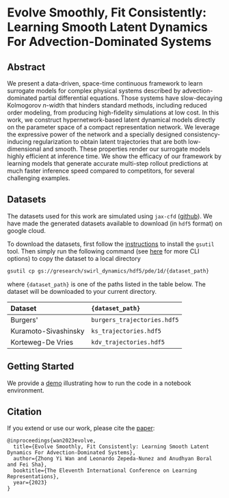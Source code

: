 # Evolve Smoothly, Fit Consistently: Learning Smooth Latent Dynamics For Advection-Dominated Systems

## Abstract

We present a data-driven, space-time continuous framework to learn surrogate models for complex physical systems described by advection-dominated partial differential equations. Those systems have slow-decaying Kolmogorov $n$-width that hinders standard methods, including reduced order modeling, from producing high-fidelity simulations at low cost. In this work, we construct hypernetwork-based latent dynamical models directly on the parameter space of a compact representation network. We leverage the expressive power of the network and a specially designed consistency-inducing regularization to obtain latent trajectories that are both low-dimensional and smooth. These properties render our surrogate models highly efficient at inference time. We show the efficacy of our framework by learning models that generate accurate multi-step rollout predictions at much faster inference speed compared to competitors, for several challenging examples.

## Datasets

The datasets used for this work are simulated using `jax-cfd` ([github](https://github.com/google/jax-cfd)). We have made the generated datasets available to download (in `hdf5` format) on google cloud.

To download the datasets, first follow the [instructions](https://cloud.google.com/storage/docs/gsutil_install) to install the `gsutil` tool. Then simply run the following command (see [here](https://cloud.google.com/storage/docs/gsutil/commands/cp) for more CLI options) to copy the dataset to a local directory

```.bash
gsutil cp gs://gresearch/swirl_dynamics/hdf5/pde/1d/{dataset_path}
```
where `{dataset_path}` is one of the paths listed in the table below. The dataset will be downloaded to your current directory.

| Dataset                  | `{dataset_path}`
| :---------------------   | :--------------------------
| Burgers'                 | `burgers_trajectories.hdf5`
| Kuramoto-Sivashinsky     | `ks_trajectories.hdf5`
| Korteweg-De Vries        | `kdv_trajectories.hdf5`

## Getting Started

We provide a [demo](./colabs/demo.ipynb) illustrating how to run the code in a notebook environment.

## Citation

If you extend or use our work, please cite the [paper](https://arxiv.org/abs/2301.10391):

```
@inproceedings{wan2023evolve,
  title={Evolve Smoothly, Fit Consistently: Learning Smooth Latent Dynamics For Advection-Dominated Systems},
  author={Zhong Yi Wan and Leonardo Zepeda-Nunez and Anudhyan Boral and Fei Sha},
  booktitle={The Eleventh International Conference on Learning Representations},
  year={2023}
}
```
